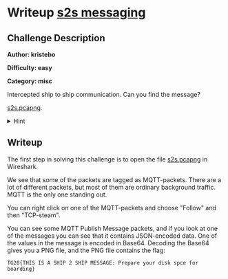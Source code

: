 # Writeup [s2s messaging](README.md)

## Challenge Description
**Author: kristebo**

**Difficulty: easy**

**Category: misc** 


Intercepted ship to ship communication. Can you find the message?

[s2s.pcapng](uploads/s2s.pcapng).


<details><summary>Hint</summary><p> 

MQTT
</p></details>

## Writeup

The first step in solving this challenge is to open the file [s2s.pcapng](uploads/s2s.pcapng) in Wireshark.

We see that some of the packets are tagged as MQTT-packets. There are a lot of
different packets, but most of them are ordinary background traffic. MQTT
is the only one standing out.

You can right click on one of the MQTT-packets and choose "Follow" and then
"TCP-steam".

You can see some MQTT Publish Message packets, and
if you look at one of the messages you can see
that it contains JSON-encoded data. One of the values in the message
is encoded in Base64.
Decoding the Base64 gives you a PNG file, and the PNG file contains the flag:

```
TG20{THIS IS A SHIP 2 SHIP MESSAGE: Prepare your disk spce for boarding}
```
